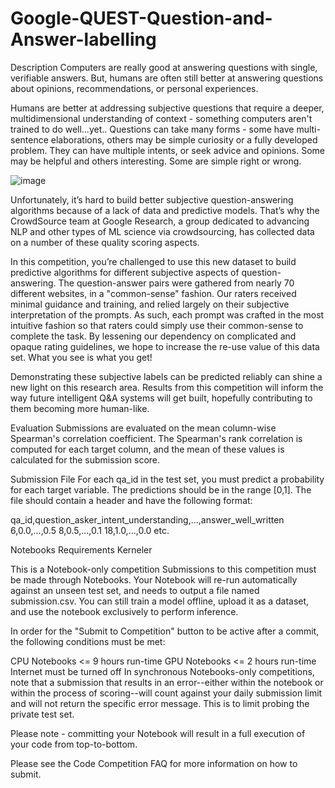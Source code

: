 # Google-QUEST-Question-and-Answer-labelling



Description
Computers are really good at answering questions with single, verifiable answers. But, humans are often still better at answering questions about opinions, recommendations, or personal experiences.

Humans are better at addressing subjective questions that require a deeper, multidimensional understanding of context - something computers aren't trained to do well…yet.. Questions can take many forms - some have multi-sentence elaborations, others may be simple curiosity or a fully developed problem. They can have multiple intents, or seek advice and opinions. Some may be helpful and others interesting. Some are simple right or wrong.


![image](https://github.com/Parth195/Google-QUEST-Question-and-Answer-labelling/assets/89126978/acfad4b6-683e-46cb-809c-f5a8a856283a)


Unfortunately, it’s hard to build better subjective question-answering algorithms because of a lack of data and predictive models. That’s why the CrowdSource team at Google Research, a group dedicated to advancing NLP and other types of ML science via crowdsourcing, has collected data on a number of these quality scoring aspects.

In this competition, you’re challenged to use this new dataset to build predictive algorithms for different subjective aspects of question-answering. The question-answer pairs were gathered from nearly 70 different websites, in a "common-sense" fashion. Our raters received minimal guidance and training, and relied largely on their subjective interpretation of the prompts. As such, each prompt was crafted in the most intuitive fashion so that raters could simply use their common-sense to complete the task. By lessening our dependency on complicated and opaque rating guidelines, we hope to increase the re-use value of this data set. What you see is what you get!

Demonstrating these subjective labels can be predicted reliably can shine a new light on this research area. Results from this competition will inform the way future intelligent Q&A systems will get built, hopefully contributing to them becoming more human-like.



Evaluation
Submissions are evaluated on the mean column-wise Spearman's correlation coefficient. The Spearman's rank correlation is computed for each target column, and the mean of these values is calculated for the submission score.

Submission File
For each qa_id in the test set, you must predict a probability for each target variable. The predictions should be in the range [0,1]. The file should contain a header and have the following format:

qa_id,question_asker_intent_understanding,...,answer_well_written
6,0.0,...,0.5
8,0.5,...,0.1
18,1.0,...,0.0
etc.



Notebooks Requirements
Kerneler

This is a Notebook-only competition
Submissions to this competition must be made through Notebooks. Your Notebook will re-run automatically against an unseen test set, and needs to output a file named submission.csv. You can still train a model offline, upload it as a dataset, and use the notebook exclusively to perform inference.

In order for the "Submit to Competition" button to be active after a commit, the following conditions must be met:

CPU Notebooks <= 9 hours run-time
GPU Notebooks <= 2 hours run-time
Internet must be turned off
In synchronous Notebooks-only competitions, note that a submission that results in an error--either within the notebook or within the process of scoring--will count against your daily submission limit and will not return the specific error message. This is to limit probing the private test set.

Please note - committing your Notebook will result in a full execution of your code from top-to-bottom.

Please see the Code Competition FAQ for more information on how to submit.
